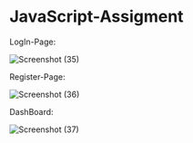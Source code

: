 # JavaScript-Assigment
LogIn-Page:

![Screenshot (35)](https://github.com/karankumar91/JavaScript-Assigment/assets/124080651/63a1ef98-4277-44a2-840d-08cf0fdab00e)

Register-Page:

![Screenshot (36)](https://github.com/karankumar91/JavaScript-Assigment/assets/124080651/b83ca3d0-00c4-4e42-b008-180cf999e553)

DashBoard:

![Screenshot (37)](https://github.com/karankumar91/JavaScript-Assigment/assets/124080651/2abff82d-a02a-40ec-ae95-0ba045ed71d5)
